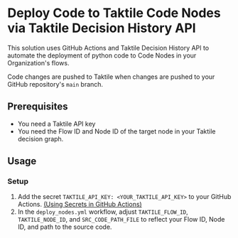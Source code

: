 # Deploy Code to Taktile Code Nodes via Taktile Decision History API

This solution uses GitHub Actions and Taktile Decision History API to automate the deployment of python code to Code Nodes in your Organization's flows.

Code changes are pushed to Taktile when changes are pushed to your GitHub repository's `main` branch.

## Prerequisites

* You need a Taktile API key
* You need the Flow ID and Node ID of the target node in your Taktile decision graph.

## Usage

### Setup

1. Add the secret `TAKTILE_API_KEY: <YOUR_TAKTILE_API_KEY>` to your GitHub Actions. [(Using Secrets in GitHub Actions)](https://docs.github.com/en/actions/security-for-github-actions/security-guides/using-secrets-in-github-actions)
2. In the `deploy_nodes.yml` workflow, adjust `TAKTILE_FLOW_ID`, `TAKTILE_NODE_ID`, and `SRC_CODE_PATH_FILE` to reflect your Flow ID, Node ID, and path to the source code.